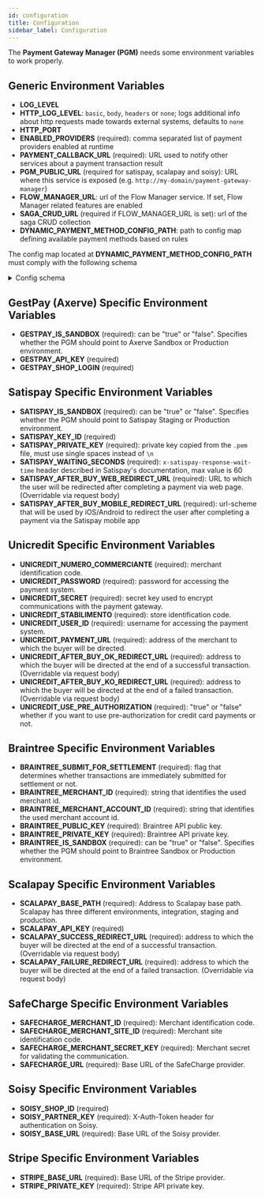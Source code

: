 ```yaml
---
id: configuration
title: Configuration
sidebar_label: Configuration
---
```

The **Payment Gateway Manager (PGM)** needs some environment variables to work properly.

## Generic Environment Variables

* **LOG_LEVEL**
* **HTTP_LOG_LEVEL**: `basic`, `body`, `headers` or `none`; logs additional info about http requests
    made towards external systems, defaults to `none`
* **HTTP_PORT**
* **ENABLED_PROVIDERS** (required): comma separated list of payment providers enabled at runtime
* **PAYMENT_CALLBACK_URL** (required): URL used to notify other services about a payment transaction result
* **PGM_PUBLIC_URL** (required for satispay, scalapay and soisy): URL where this service is exposed 
(e.g. `http://my-domain/payment-gateway-manager`)
* **FLOW_MANAGER_URL**: url of the Flow Manager service. If set, Flow Manager related features are enabled
* **SAGA_CRUD_URL** (required if FLOW_MANAGER_URL is set): url of the saga CRUD collection
* **DYNAMIC_PAYMENT_METHOD_CONFIG_PATH**: path to config map defining available payment methods based on rules

The config map located at **DYNAMIC_PAYMENT_METHOD_CONFIG_PATH** must comply with the following schema
<details>
    <summary>Config schema</summary>

```json
{
  "type": "object",
  "required": ["default", "rules"],
  "properties": {
    "default": {
      "type": "object",
      "required": ["availableMethods"],
      "properties": {
        "availableMethods": {
          "type": "array",
          "items": {
            "type": "object",
            "required": ["paymentMethod", "provider"],
            "properties": {
              "paymentMethod": {
                "type": "string"
              },
              "provider": {
                "type": "string"
              }
            }
          }
        }
      }
    },
    "rules": {
      "type": "array",
      "items": {
        "type": "object",
        "required": ["ruleId", "matchInValues", "matchInRange", "paymentMethods"],
        "properties": {
          "ruleId": {
            "type": "string"
          },
          "matchInValues": {
            "type": "array",
            "items": {
              "type": "object",
              "additionalProperties": {
                "type": "array",
                "items": {
                  "type": "string"
                }
              }
            }
          },
          "matchInRange": {
            "type": "array",
            "items": {
              "type": "object",
              "additionalProperties": {
                "type": "object",
                "required": ["minOrEqual", "max"],
                "properties": {
                  "minOrEqual": {
                    "type": "string"
                  },
                  "max": {
                    "type": "string"
                  }
                }
              }
            }
          },
          "availableMethods": {
            "type": "array",
            "items": {
              "type": "object",
              "required": ["paymentMethod", "provider"],
              "properties": {
                "paymentMethod": {
                  "type": "string"
                },
                "provider": {
                  "type": "string"
                }
              }
            }
          }
        }
      }
    }
  }
}
```
</details>

## GestPay (Axerve) Specific Environment Variables

* **GESTPAY_IS_SANDBOX** (required): can be "true" or "false". Specifies whether the PGM should point to Axerve Sandbox or Production environment.
* **GESTPAY_API_KEY** (required)
* **GESTPAY_SHOP_LOGIN** (required)

## Satispay Specific Environment Variables

* **SATISPAY_IS_SANDBOX** (required): can be "true" or "false". Specifies whether the PGM should point to Satispay Staging or Production environment.
* **SATISPAY_KEY_ID** (required)
* **SATISPAY_PRIVATE_KEY** (required): private key copied from the `.pem` file, must use single spaces instead of `\n`
* **SATISPAY_WAITING_SECONDS** (required): `x-satispay-response-wait-time` header described in Satispay's documentation, max value is 60
* **SATISPAY_AFTER_BUY_WEB_REDIRECT_URL** (required): URL to which the user will be redirected after completing a payment via web page. (Overridable via request body)
* **SATISPAY_AFTER_BUY_MOBILE_REDIRECT_URL** (required): url-scheme that will be used by iOS/Android to redirect the 
user after completing a payment via the Satispay mobile app

## Unicredit Specific Environment Variables

* **UNICREDIT_NUMERO_COMMERCIANTE** (required): merchant identification code.
* **UNICREDIT_PASSWORD** (required): password for accessing the payment system.
* **UNICREDIT_SECRET** (required): secret key used to encrypt communications with the payment gateway.
* **UNICREDIT_STABILIMENTO** (required): store identification code.
* **UNICREDIT_USER_ID** (required): username for accessing the payment system.
* **UNICREDIT_PAYMENT_URL** (required): address of the merchant to which the buyer will be directed.
* **UNICREDIT_AFTER_BUY_OK_REDIRECT_URL** (required): address to which the buyer will be directed at the end of a successful transaction. (Overridable via request body)
* **UNICREDIT_AFTER_BUY_KO_REDIRECT_URL** (required): address to which the buyer will be directed at the end of a failed transaction. (Overridable via request body)
* **UNICREDIT_USE_PRE_AUTHORIZATION** (required): "true" or "false" whether if you want to use pre-authorization for credit card payments or not.

## Braintree Specific Environment Variables

* **BRAINTREE_SUBMIT_FOR_SETTLEMENT** (required): flag that determines whether transactions are immediately submitted for settlement or not.
* **BRAINTREE_MERCHANT_ID** (required): string that identifies the used merchant id.
* **BRAINTREE_MERCHANT_ACCOUNT_ID** (required): string that identifies the used merchant account id.
* **BRAINTREE_PUBLIC_KEY** (required): Braintree API public key.
* **BRAINTREE_PRIVATE_KEY** (required): Braintree API private key.
* **BRAINTREE_IS_SANDBOX** (required): can be "true" or "false". Specifies whether the PGM should point to Braintree Sandbox or Production environment.

## Scalapay Specific Environment Variables

* **SCALAPAY_BASE_PATH** (required): Address to Scalapay base path. Scalapay has three different environments, integration, staging and production.
* **SCALAPAY_API_KEY** (required)
* **SCALAPAY_SUCCESS_REDIRECT_URL** (required): address to which the buyer will be directed at the end of a successful transaction. (Overridable via request body)
* **SCALAPAY_FAILURE_REDIRECT_URL** (required): address to which the buyer will be directed at the end of a failed transaction. (Overridable via request body)

## SafeCharge Specific Environment Variables

* **SAFECHARGE_MERCHANT_ID** (required): Merchant identification code.
* **SAFECHARGE_MERCHANT_SITE_ID** (required): Merchant site identification code.
* **SAFECHARGE_MERCHANT_SECRET_KEY** (required): Merchant secret for validating the communication.
* **SAFECHARGE_URL** (required): Base URL of the SafeCharge provider.

## Soisy Specific Environment Variables

* **SOISY_SHOP_ID** (required)
* **SOISY_PARTNER_KEY** (required): X-Auth-Token header for authentication on Soisy.
* **SOISY_BASE_URL** (required): Base URL of the Soisy provider.

## Stripe Specific Environment Variables

* **STRIPE_BASE_URL** (required): Base URL of the Stripe provider.
* **STRIPE_PRIVATE_KEY** (required): Stripe API private key.
